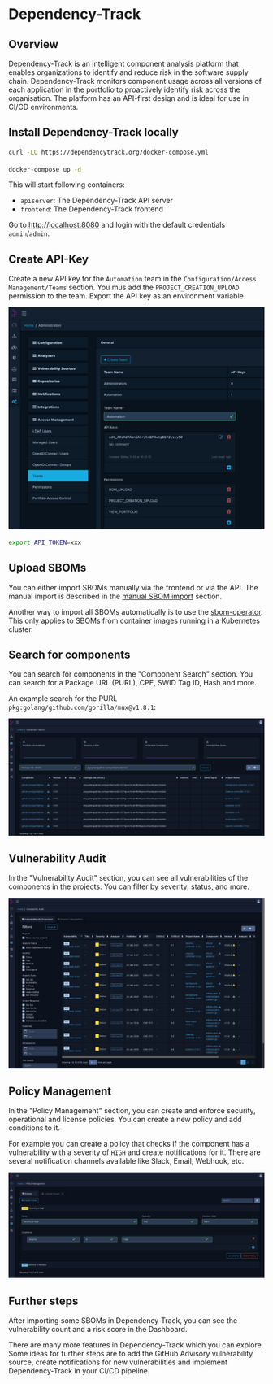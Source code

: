 # Dependency-Track

## Overview

[Dependency-Track](https://dependencytrack.org/) is an intelligent component analysis platform that enables organizations to identify and reduce risk in the software supply chain. Dependency-Track monitors component usage across all versions of each application in the portfolio to proactively identify risk across the organisation. The platform has an API-first design and is ideal for use in CI/CD environments.

## Install Dependency-Track locally

```bash
curl -LO https://dependencytrack.org/docker-compose.yml

docker-compose up -d
```

This will start following containers:
- `apiserver`: The Dependency-Track API server
- `frontend`: The Dependency-Track frontend

Go to [http://localhost:8080](http://localhost:8080) and login with the default credentials `admin`/`admin`.

## Create API-Key

Create a new API key for the `Automation` team in the `Configuration/Access Management/Teams` section. You mus add the `PROJECT_CREATION_UPLOAD` permission to the team. Export the API key as an environment variable.

![Create API-Key](../../assets/dependency-track/create-api-key.png)

```bash
export API_TOKEN=xxx
```
## Upload SBOMs

You can either import SBOMs manually via the frontend or via the API.
The manual import is described in the [manual SBOM import](manual-sbom-import.md) section.

Another way to import all SBOMs automatically is to use the [sbom-operator](sbom-operator.md). This only applies to SBOMs from container images running in a Kubernetes cluster.

## Search for components

You can search for components in the "Component Search" section. You can search for a Package URL (PURL), CPE, SWID Tag ID, Hash and more.

An example search for the PURL `pkg:golang/github.com/gorilla/mux@v1.8.1`:

![Component Search](../../assets/dependency-track/component-search.png)

## Vulnerability Audit

In the "Vulnerability Audit" section, you can see all vulnerabilities of the components in the projects. You can filter by severity, status, and more.

![Vulnerability Audit](../../assets/dependency-track/vulnerability-audit.png)

## Policy Management

In the "Policy Management" section, you can create and enforce security, operational and license policies. You can create a new policy and add conditions to it.

For example you can create a policy that checks if the component has a vulnerability with a severity of `HIGH` and create notifications for it. There are several notification channels available like Slack, Email, Webhook, etc.

![Policy Management](../../assets/dependency-track/policy-management.png)

## Further steps

After importing some SBOMs in Dependency-Track, you can see the vulnerability count and a risk score in the Dashboard.

There are many more features in Dependency-Track which you can explore. Some ideas for further steps are to add the GitHub Advisory vulnerability source, create notifications for new vulnerabilities and implement Dependency-Track in your CI/CD pipeline.
